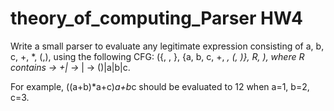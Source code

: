 # theory_of_computing_Parser HW4
Write a small parser to evaluate any legitimate expression consisting of a, b, c, +, *, (,), using the following CFG: 
({<EXPR>, <TERM>, <FACTOR>}, {a, b, c, +, *, (, )}, R, <EXPR>), where R contains 
<EXPR> -> <EXPR>+<TERM>|<TERM>
<TERM> -> <TERM>*<FACTOR>|<FACTOR>
<FACTOR> -> (<EXPR>)|a|b|c.

For example, ((a+b)*a+c)*a+b*c should be evaluated to 12 when a=1, b=2, c=3.
